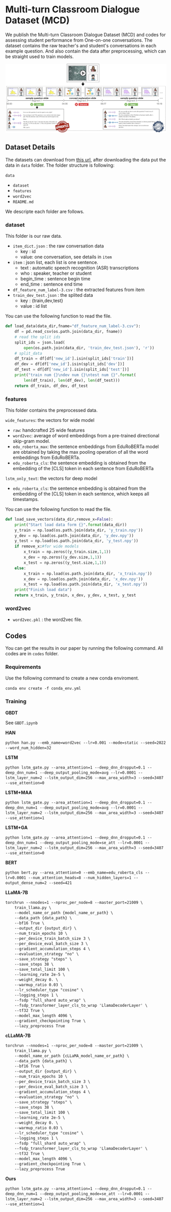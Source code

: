 # Multi-turn Classroom Dialogue Dataset (MCD)

We publish the Multi-turn Classroom Dialogue Dataset (MCD) and codes for assessing student performance from One-on-one conversations. The dataset contains the raw teacher's and student's conversations in each example question. And also contain the data after preprocessing, which can be straight used to train models.

![](imgs/pipeline.jpg)

## Dataset Details

The datasets can download from [this url](https://drive.google.com/drive/folders/1o4FqtRsmWMq80adqC9eFu6A0cfpXTIac?usp=sharing), after downloading the data put the data in `data` folder. The folder structure is following:

`data`

- `dataset`
- `features`
- `word2vec`
- `README.md`

We descripte each folder are follows.

### dataset

This folder is our raw data.

- `item_dict.json` : the raw conversation data
  - key : id
  - value: one conversation, see details in `item`
- `item` : json list, each list is one sentence.
  - text : automatic speech recognition (ASR) transcriptions
  - who : speaker, teacher or student
  - begin_time : sentence begin time
  - end_time : sentence end time
- `df_feature_num_label-3.csv` : the extracted features from item
- `train_dev_test.json` : the splited data
  - key : {train,dev,test}
  - value : id list

You can use the following function to read the file.

```python
def load_data(data_dir,fname="df_feature_num_label-3.csv"):
    df = pd.read_csv(os.path.join(data_dir, fname))
    # read the split ids
    split_ids = json.load(
        open(os.path.join(data_dir, 'train_dev_test.json'), 'r'))
    # split_data
    df_train = df[df['new_id'].isin(split_ids['train'])]
    df_dev = df[df['new_id'].isin(split_ids['dev'])]
    df_test = df[df['new_id'].isin(split_ids['test'])]
    print("train num {}\ndev num {}\ntest num {}".format(
        len(df_train), len(df_dev), len(df_test)))
    return df_train, df_dev, df_test
```

### features

This folder contains the preprocessed data.

`wide_features`: the vectors for wide model

- `raw`: handcrafted 25 wide features
- `word2vec`: average of word embeddings from a pre-trained directional skip-gram model.
- `edu_roberta_max`: the sentence embeddings from EduRoBERTa model are obtained by taking the max pooling operation of all the word embeddings from EduRoBERTa.
- `edu_roberta_cls`: the sentence embedding is obtained from the embedding of the [CLS] token in each sentence from EduRoBERTa

`lstm_only_text`: the vectors for deep model

- `edu_roberta_cls`: the sentence embedding is obtained from the embedding of the [CLS] token in each sentence, which keeps all timestamps.

You can use the following function to read the file.

```python
def load_save_vectors(data_dir,remove_x=False):
    print("Start load data form {}".format(data_dir))
    y_train = np.load(os.path.join(data_dir, 'y_train.npy'))
    y_dev = np.load(os.path.join(data_dir, 'y_dev.npy'))
    y_test = np.load(os.path.join(data_dir, 'y_test.npy'))
    if remove_x:#for wide models
        x_train = np.zeros((y_train.size,1,1))
        x_dev = np.zeros((y_dev.size,1,1))
        x_test = np.zeros((y_test.size,1,1))
    else:
        x_train = np.load(os.path.join(data_dir, 'x_train.npy'))
        x_dev = np.load(os.path.join(data_dir, 'x_dev.npy'))
        x_test = np.load(os.path.join(data_dir, 'x_test.npy'))
    print("Finish load data")
    return x_train, y_train, x_dev, y_dev, x_test, y_test
```

### word2vec

- `word2vec.pkl` : the word2vec file.

## Codes

You can get the results in our paper by running the following command. All codes are in `codes` folder.

### Requirements

Use the following command to create a new conda enviroment.

`conda env create -f conda_env.yml`

### Training

**GBDT**

See `GBDT.ipynb`

**HAN**

```shell
python han.py --emb_name=word2vec --lr=0.001 --mode=static --seed=2022 --word_num_hidden=32
```

**LSTM**

```shell
python lstm_gate.py --area_attention=1 --deep_dnn_dropput=0.1 --deep_dnn_num=1 --deep_output_pooling_mode=avg --lr=0.0001 --lstm_layer_num=2 --lstm_output_dim=256 --max_area_width=3 --seed=3407 --use_attention=0
```

**LSTM+MAA**

```shell
python lstm_gate.py --area_attention=1 --deep_dnn_dropput=0.1 --deep_dnn_num=1 --deep_output_pooling_mode=avg --lr=0.0001 --lstm_layer_num=2 --lstm_output_dim=256 --max_area_width=3 --seed=3407 --use_attention=1
```

**LSTM+GA**

```shell
python lstm_gate.py --area_attention=1 --deep_dnn_dropput=0.1 --deep_dnn_num=1 --deep_output_pooling_mode=se_att --lr=0.0001 --lstm_layer_num=2 --lstm_output_dim=256 --max_area_width=3 --seed=3407 --use_attention=0
```

**BERT**

```shell
python bert.py --area_attention=0 --emb_name=edu_roberta_cls --lr=0.0001 --num_attention_heads=8 --num_hidden_layers=1 --output_dense_num=2 --seed=421
```

**LLaMA-7B**

```shell
torchrun --nnodes=1 --nproc_per_node=8 --master_port=21009 \
    train_llama.py \
    --model_name_or_path {model_name_or_path} \
    --data_path {data_path} \
    --bf16 True \
    --output_dir {output_dir} \
    --num_train_epochs 10 \
    --per_device_train_batch_size 3 \
    --per_device_eval_batch_size 3 \
    --gradient_accumulation_steps 4 \
    --evaluation_strategy "no" \
    --save_strategy "steps" \
    --save_steps 38 \
    --save_total_limit 100 \
    --learning_rate 2e-5 \
    --weight_decay 0. \
    --warmup_ratio 0.03 \
    --lr_scheduler_type "cosine" \
    --logging_steps 1 \
    --fsdp "full_shard auto_wrap" \
    --fsdp_transformer_layer_cls_to_wrap 'LlamaDecoderLayer' \
    --tf32 True \
    --model_max_length 4096 \
    --gradient_checkpointing True \
    --lazy_preprocess True
```

**cLLaMA-7B**

```shell
torchrun --nnodes=1 --nproc_per_node=8 --master_port=21009 \
    train_llama.py \
    --model_name_or_path {cLLaMA_model_name_or_path} \
    --data_path {data_path} \
    --bf16 True \
    --output_dir {output_dir} \
    --num_train_epochs 10 \
    --per_device_train_batch_size 3 \
    --per_device_eval_batch_size 3 \
    --gradient_accumulation_steps 4 \
    --evaluation_strategy "no" \
    --save_strategy "steps" \
    --save_steps 38 \
    --save_total_limit 100 \
    --learning_rate 2e-5 \
    --weight_decay 0. \
    --warmup_ratio 0.03 \
    --lr_scheduler_type "cosine" \
    --logging_steps 1 \
    --fsdp "full_shard auto_wrap" \
    --fsdp_transformer_layer_cls_to_wrap 'LlamaDecoderLayer' \
    --tf32 True \
    --model_max_length 4096 \
    --gradient_checkpointing True \
    --lazy_preprocess True
```

**Ours**

```shell
python lstm_gate.py --area_attention=1 --deep_dnn_dropput=0.1 --deep_dnn_num=1 --deep_output_pooling_mode=se_att --lr=0.0001 --lstm_layer_num=2 --lstm_output_dim=256 --max_area_width=3 --seed=3407 --use_attention=1
```
